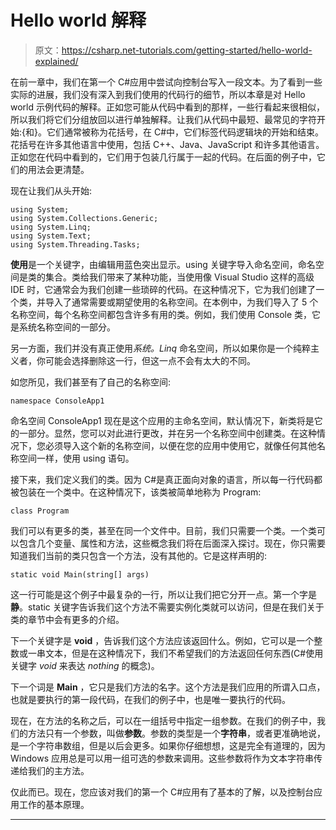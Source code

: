 # Hello world 解释

> 原文：<https://csharp.net-tutorials.com/getting-started/hello-world-explained/>

在前一章中，我们在第一个 C#应用中尝试向控制台写入一段文本。为了看到一些实际的进展，我们没有深入到我们使用的代码行的细节，所以本章是对 Hello world 示例代码的解释。正如您可能从代码中看到的那样，一些行看起来很相似，所以我们将它们分组放回以进行单独解释。让我们从代码中最短、最常见的字符开始:{和}。它们通常被称为花括号，在 C#中，它们标签代码逻辑块的开始和结束。花括号在许多其他语言中使用，包括 C++、Java、JavaScript 和许多其他语言。正如您在代码中看到的，它们用于包装几行属于一起的代码。在后面的例子中，它们的用法会更清楚。

现在让我们从头开始:

```
using System;
using System.Collections.Generic;
using System.Linq;
using System.Text;
using System.Threading.Tasks;
```

**使用**是一个关键字，由编辑用蓝色突出显示。using 关键字导入命名空间，命名空间是类的集合。类给我们带来了某种功能，当使用像 Visual Studio 这样的高级 IDE 时，它通常会为我们创建一些琐碎的代码。在这种情况下，它为我们创建了一个类，并导入了通常需要或期望使用的名称空间。在本例中，为我们导入了 5 个名称空间，每个名称空间都包含许多有用的类。例如，我们使用 Console 类，它是系统名称空间的一部分。

另一方面，我们并没有真正使用*系统。Linq* 命名空间，所以如果你是一个纯粹主义者，你可能会选择删除这一行，但这一点不会有太大的不同。

如您所见，我们甚至有了自己的名称空间:

<input type="hidden" name="IL_IN_ARTICLE">

```
namespace ConsoleApp1
```

命名空间 ConsoleApp1 现在是这个应用的主命名空间，默认情况下，新类将是它的一部分。显然，您可以对此进行更改，并在另一个名称空间中创建类。在这种情况下，您必须导入这个新的名称空间，以便在您的应用中使用它，就像任何其他名称空间一样，使用 using 语句。

接下来，我们定义我们的类。因为 C#是真正面向对象的语言，所以每一行代码都被包装在一个类中。在这种情况下，该类被简单地称为 Program:

```
class Program
```

我们可以有更多的类，甚至在同一个文件中。目前，我们只需要一个类。一个类可以包含几个变量、属性和方法，这些概念我们将在后面深入探讨。现在，你只需要知道我们当前的类只包含一个方法，没有其他的。它是这样声明的:

```
static void Main(string[] args)
```

这一行可能是这个例子中最复杂的一行，所以让我们把它分开一点。第一个字是**静**。static 关键字告诉我们这个方法不需要实例化类就可以访问，但是在我们关于类的章节中会有更多的介绍。

下一个关键字是 **void** ，告诉我们这个方法应该返回什么。例如，它可以是一个整数或一串文本，但是在这种情况下，我们不希望我们的方法返回任何东西(C#使用关键字 *void* 来表达 *nothing* 的概念)。

下一个词是 **Main** ，它只是我们方法的名字。这个方法是我们应用的所谓入口点，也就是要执行的第一段代码，在我们的例子中，也是唯一要执行的代码。

现在，在方法的名称之后，可以在一组括号中指定一组参数。在我们的例子中，我们的方法只有一个参数，叫做**参数**。参数的类型是一个**字符串**，或者更准确地说，是一个字符串数组，但是以后会更多。如果你仔细想想，这是完全有道理的，因为 Windows 应用总是可以用一组可选的参数来调用。这些参数将作为文本字符串传递给我们的主方法。

仅此而已。现在，您应该对我们的第一个 C#应用有了基本的了解，以及控制台应用工作的基本原理。

* * *